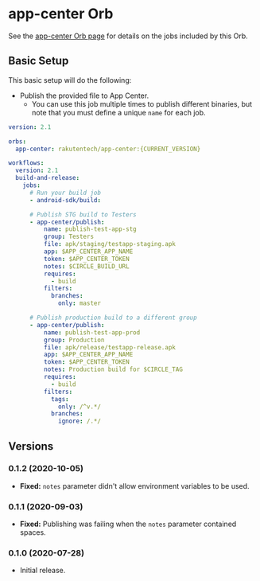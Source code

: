 # app-center Orb

See the [app-center Orb page](https://circleci.com/orbs/registry/orb/rakutentech/app-center) for details on the jobs included by this Orb.

## Basic Setup

This basic setup will do the following:
- Publish the provided file to App Center.
    - You can use this job multiple times to publish different binaries, but note that you must define a unique `name` for each job.

```yml
version: 2.1

orbs:
  app-center: rakutentech/app-center:{CURRENT_VERSION}

workflows:
  version: 2.1
  build-and-release:
    jobs:
      # Run your build job
      - android-sdk/build:

      # Publish STG build to Testers
      - app-center/publish:
          name: publish-test-app-stg    
          group: Testers
          file: apk/staging/testapp-staging.apk
          app: $APP_CENTER_APP_NAME
          token: $APP_CENTER_TOKEN
          notes: $CIRCLE_BUILD_URL
          requires:
            - build
          filters:
            branches:
              only: master

      # Publish production build to a different group
      - app-center/publish:
          name: publish-test-app-prod
          group: Production
          file: apk/release/testapp-release.apk
          app: $APP_CENTER_APP_NAME
          token: $APP_CENTER_TOKEN
          notes: Production build for $CIRCLE_TAG
          requires:
            - build
          filters:
            tags:
              only: /^v.*/
            branches:
              ignore: /.*/
```

## Versions

### 0.1.2 (2020-10-05)

- **Fixed:** `notes` parameter didn't allow environment variables to be used.

### 0.1.1 (2020-09-03)

- **Fixed:** Publishing was failing when the `notes` parameter contained spaces.

### 0.1.0 (2020-07-28)

- Initial release.
